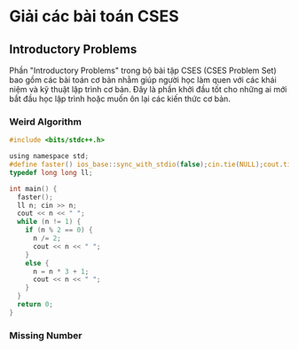 # Giải các bài toán CSES

## Introductory Problems

Phần "Introductory Problems" trong bộ bài tập CSES (CSES Problem Set) bao gồm các bài toán cơ bản nhằm giúp người học làm quen với các khái niệm và kỹ thuật lập trình cơ bản. Đây là phần khởi đầu tốt cho những ai mới bắt đầu học lập trình hoặc muốn ôn lại các kiến thức cơ bản.

### Weird Algorithm

```c
#include <bits/stdc++.h>

using namespace std;
#define faster() ios_base::sync_with_stdio(false);cin.tie(NULL);cout.tie(NULL);
typedef long long ll;

int main() {
  faster();
  ll n; cin >> n;
  cout << n << " ";
  while (n != 1) {
    if (n % 2 == 0) {
      n /= 2;
      cout << n << " ";
    }
    else {
      n = n * 3 + 1;
      cout << n << " ";
    }
  }
  return 0;
}
```

### Missing Number

```c

```

###

```c

```
